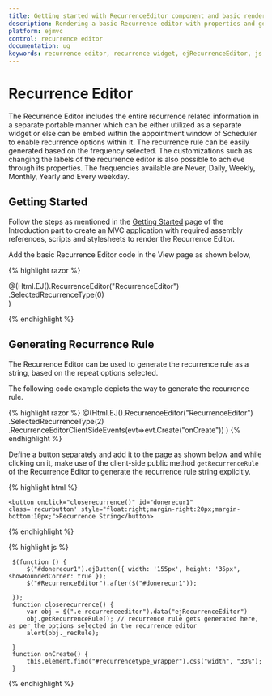 ```yaml
---
title: Getting started with RecurrenceEditor component and basic render.	 	
description: Rendering a basic Recurrence editor with properties and generate the recurrence rule for Recurrence editor.
platform: ejmvc
control: recurrence editor
documentation: ug
keywords: recurrence editor, recurrence widget, ejRecurrenceEditor, js recurrence editor
---
```

# Recurrence Editor

The Recurrence Editor includes the entire recurrence related information in a separate portable manner which can be either utilized as a separate widget or else can be embed within the appointment window of Scheduler to enable recurrence options within it. The recurrence rule can be easily generated based on the frequency selected. The customizations such as changing the labels of the recurrence editor is also possible to achieve through its properties. The frequencies available are Never, Daily, Weekly, Monthly, Yearly and Every weekday.

## Getting Started

Follow the steps as mentioned in the [Getting Started](http://help.syncfusion.com/aspnetmvc/getting-started) page of the Introduction part to create an MVC application with required assembly references, scripts and stylesheets to render the Recurrence Editor.

Add the basic Recurrence Editor code in the View page as shown below,

{% highlight razor %}

  @(Html.EJ().RecurrenceEditor("RecurrenceEditor")
        .SelectedRecurrenceType(0)  
    )

{% endhighlight %}

## Generating Recurrence Rule

The Recurrence Editor can be used to generate the recurrence rule as a string, based on the repeat options selected.

The following code example depicts the way to generate the recurrence rule.

{% highlight razor %}
        @(Html.EJ().RecurrenceEditor("RecurrenceEditor")
        .SelectedRecurrenceType(2)
        .RecurrenceEditorClientSideEvents(evt=>evt.Create("onCreate"))
        )
{% endhighlight %}

Define a button separately and add it to the page as shown below and while clicking on it, make use of the client-side public method `getRecurrenceRule` of the Recurrence Editor to generate the recurrence rule string explicitly.
        
{% highlight html %}

    <button onclick="closerecurrence()" id="donerecur1" class='recurbutton' style="float:right;margin-right:20px;margin-bottom:10px;">Recurrence String</button>
    
 {% endhighlight %} 
 
 {% highlight js %}
 
     $(function () {         
         $("#donerecur1").ejButton({ width: '155px', height: '35px', showRoundedCorner: true });
         $("#RecurrenceEditor").after($("#donerecur1"));

     });
     function closerecurrence() {
         var obj = $(".e-recurrenceeditor").data("ejRecurrenceEditor")
         obj.getRecurrenceRule(); // recurrence rule gets generated here, as per the options selected in the recurrence editor
         alert(obj._recRule);

     }
     function onCreate() {
         this.element.find("#recurrencetype_wrapper").css("width", "33%");
     }
    
 {% endhighlight %} 


